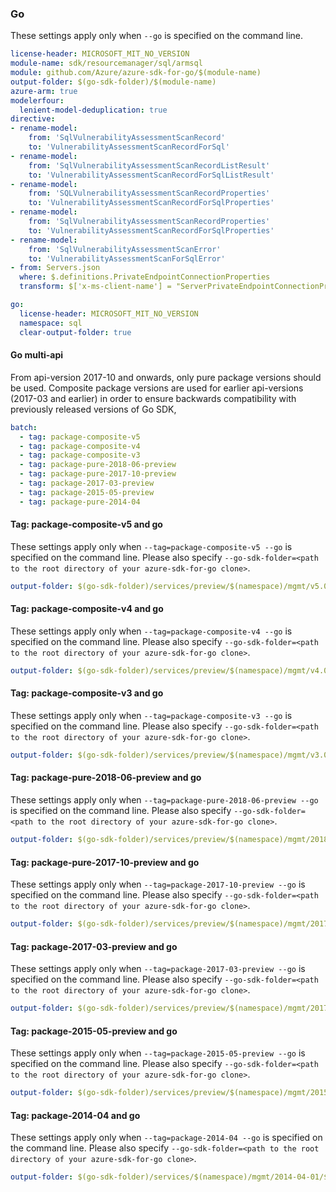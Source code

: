 ### Go

These settings apply only when `--go` is specified on the command line.

``` yaml $(go) && $(track2)
license-header: MICROSOFT_MIT_NO_VERSION
module-name: sdk/resourcemanager/sql/armsql
module: github.com/Azure/azure-sdk-for-go/$(module-name)
output-folder: $(go-sdk-folder)/$(module-name)
azure-arm: true
modelerfour:
  lenient-model-deduplication: true
directive:
- rename-model:
    from: 'SqlVulnerabilityAssessmentScanRecord'
    to: 'VulnerabilityAssessmentScanRecordForSql'
- rename-model:
    from: 'SqlVulnerabilityAssessmentScanRecordListResult'
    to: 'VulnerabilityAssessmentScanRecordForSqlListResult'
- rename-model:
    from: 'SQLVulnerabilityAssessmentScanRecordProperties'
    to: 'VulnerabilityAssessmentScanRecordForSqlProperties'
- rename-model:
    from: 'SqlVulnerabilityAssessmentScanRecordProperties'
    to: 'VulnerabilityAssessmentScanRecordForSqlProperties'
- rename-model:
    from: 'SqlVulnerabilityAssessmentScanError'
    to: 'VulnerabilityAssessmentScanForSqlError'
- from: Servers.json
  where: $.definitions.PrivateEndpointConnectionProperties
  transform: $['x-ms-client-name'] = "ServerPrivateEndpointConnectionProperties";
```

``` yaml $(go) && !$(track2)
go:
  license-header: MICROSOFT_MIT_NO_VERSION
  namespace: sql
  clear-output-folder: true
```

#### Go multi-api

From api-version 2017-10 and onwards, only pure package versions should be used. Composite package versions are used for earlier api-versions (2017-03 and earlier) in order to ensure backwards compatibility with previously released versions of Go SDK,

``` yaml $(go) && $(multiapi)
batch:
  - tag: package-composite-v5
  - tag: package-composite-v4
  - tag: package-composite-v3
  - tag: package-pure-2018-06-preview
  - tag: package-pure-2017-10-preview
  - tag: package-2017-03-preview
  - tag: package-2015-05-preview
  - tag: package-pure-2014-04
```

#### Tag: package-composite-v5 and go

These settings apply only when `--tag=package-composite-v5 --go` is specified on the command line.
Please also specify `--go-sdk-folder=<path to the root directory of your azure-sdk-for-go clone>`.

``` yaml $(tag) == 'package-composite-v5' && $(go)
output-folder: $(go-sdk-folder)/services/preview/$(namespace)/mgmt/v5.0/$(namespace)
```

#### Tag: package-composite-v4 and go

These settings apply only when `--tag=package-composite-v4 --go` is specified on the command line.
Please also specify `--go-sdk-folder=<path to the root directory of your azure-sdk-for-go clone>`.

``` yaml $(tag) == 'package-composite-v4' && $(go)
output-folder: $(go-sdk-folder)/services/preview/$(namespace)/mgmt/v4.0/$(namespace)
```

#### Tag: package-composite-v3 and go

These settings apply only when `--tag=package-composite-v3 --go` is specified on the command line.
Please also specify `--go-sdk-folder=<path to the root directory of your azure-sdk-for-go clone>`.

``` yaml $(tag) == 'package-composite-v3' && $(go)
output-folder: $(go-sdk-folder)/services/preview/$(namespace)/mgmt/v3.0/$(namespace)
```

#### Tag: package-pure-2018-06-preview and go

These settings apply only when `--tag=package-pure-2018-06-preview --go` is specified on the command line.
Please also specify `--go-sdk-folder=<path to the root directory of your azure-sdk-for-go clone>`.

``` yaml $(tag) == 'package-pure-2018-06-preview' && $(go)
output-folder: $(go-sdk-folder)/services/preview/$(namespace)/mgmt/2018-06-01-preview/$(namespace)
```

#### Tag: package-pure-2017-10-preview and go

These settings apply only when `--tag=package-2017-10-preview --go` is specified on the command line.
Please also specify `--go-sdk-folder=<path to the root directory of your azure-sdk-for-go clone>`.

``` yaml $(tag) == 'package-pure-2017-10-preview' && $(go)
output-folder: $(go-sdk-folder)/services/preview/$(namespace)/mgmt/2017-10-01-preview/$(namespace)
```

#### Tag: package-2017-03-preview and go

These settings apply only when `--tag=package-2017-03-preview --go` is specified on the command line.
Please also specify `--go-sdk-folder=<path to the root directory of your azure-sdk-for-go clone>`.

``` yaml $(tag) == 'package-2017-03-preview' && $(go)
output-folder: $(go-sdk-folder)/services/preview/$(namespace)/mgmt/2017-03-01-preview/$(namespace)
```

#### Tag: package-2015-05-preview and go

These settings apply only when `--tag=package-2015-05-preview --go` is specified on the command line.
Please also specify `--go-sdk-folder=<path to the root directory of your azure-sdk-for-go clone>`.

``` yaml $(tag) == 'package-2015-05-preview' && $(go)
output-folder: $(go-sdk-folder)/services/preview/$(namespace)/mgmt/2015-05-01-preview/$(namespace)
```

#### Tag: package-2014-04 and go

These settings apply only when `--tag=package-2014-04 --go` is specified on the command line.
Please also specify `--go-sdk-folder=<path to the root directory of your azure-sdk-for-go clone>`.

``` yaml $(tag) == 'package-pure-2014-04' && $(go)
output-folder: $(go-sdk-folder)/services/$(namespace)/mgmt/2014-04-01/$(namespace)
```
